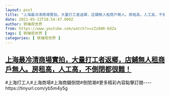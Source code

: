```yaml
---
layout: post
title: "上海最冷清商場實拍，大量打工者返鄉，店鋪無人租商戶無人。房租高，人工高，不倒閉都很難！"
date: 2021-05-22T18:54:47.000Z
author: 铁锤观世界
from: https://www.youtube.com/watch?v=zZz0AR-6dZo
tags: [ 铁锤观世界 ]
categories: [ 铁锤观世界 ]
---
```

<!--1621709687000-->
[上海最冷清商場實拍，大量打工者返鄉，店鋪無人租商戶無人。房租高，人工高，不倒閉都很難！](https://www.youtube.com/watch?v=zZz0AR-6dZo)
------

<div>
#上海打工人#上海商場#上海商鋪倒閉#倒閉潮#更多精彩內容點擊訂閱----https://tinyurl.com/yb5m4y5g
</div>
